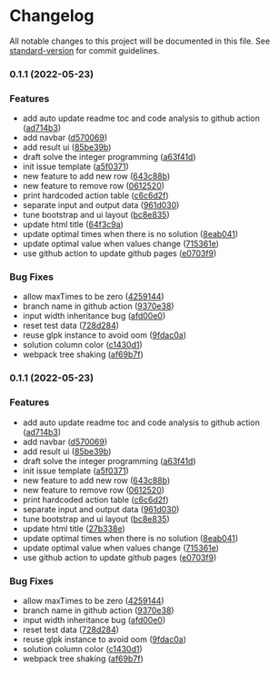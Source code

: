 # Changelog

All notable changes to this project will be documented in this file. See [standard-version](https://github.com/conventional-changelog/standard-version) for commit guidelines.

### 0.1.1 (2022-05-23)


### Features

* add auto update readme toc and code analysis to github action ([ad714b3](https://github.com/qq88976321/gbf-beautify-honors-web/commit/ad714b352ff796960561aaab935e67e70c6a06d2))
* add navbar ([d570069](https://github.com/qq88976321/gbf-beautify-honors-web/commit/d570069642536f788b1ea6a95eb283154f365629))
* add result ui ([85be39b](https://github.com/qq88976321/gbf-beautify-honors-web/commit/85be39b6d38d6080dfe2b02eae0ca0c3794b78d5))
* draft solve the integer programming ([a63f41d](https://github.com/qq88976321/gbf-beautify-honors-web/commit/a63f41dc59f895acea8db2df2eb4bbfe4d2856c5))
* init issue template ([a5f0371](https://github.com/qq88976321/gbf-beautify-honors-web/commit/a5f037126edeef30edb879afcf5e36a3daf88f79))
* new feature to add new row ([643c88b](https://github.com/qq88976321/gbf-beautify-honors-web/commit/643c88bfac4dfd33be0a02ac0d8898e6442d5781))
* new feature to remove row ([0612520](https://github.com/qq88976321/gbf-beautify-honors-web/commit/0612520d1fbeb19f3bbf13235a3120826ddb0255))
* print hardcoded action table ([c6c6d2f](https://github.com/qq88976321/gbf-beautify-honors-web/commit/c6c6d2f3501b5a7354fa20a5359033cce9bdab4a))
* separate input and output data ([961d030](https://github.com/qq88976321/gbf-beautify-honors-web/commit/961d030a2b1268deb8a92bd02388495b62529397))
* tune bootstrap and ui layout ([bc8e835](https://github.com/qq88976321/gbf-beautify-honors-web/commit/bc8e835bcb5f3ade11d0ac0407946bcc25d2e119))
* update html title ([64f3c9a](https://github.com/qq88976321/gbf-beautify-honors-web/commit/64f3c9a44f09877c3c417c8069722c74afa1b563))
* update optimal times when there is no solution ([8eab041](https://github.com/qq88976321/gbf-beautify-honors-web/commit/8eab041adec7752398206bc6c97893b1b04395b5))
* update optimal value when values change ([715361e](https://github.com/qq88976321/gbf-beautify-honors-web/commit/715361edc28a891042de85572f95894c03c8281f))
* use github action to update github pages ([e0703f9](https://github.com/qq88976321/gbf-beautify-honors-web/commit/e0703f928a11a85fa00805e3ebc778faf2063045))


### Bug Fixes

* allow maxTimes to be zero ([4259144](https://github.com/qq88976321/gbf-beautify-honors-web/commit/4259144a3e32dabb4a9c689f52bf889dc8aefb2c))
* branch name in github action ([9370e38](https://github.com/qq88976321/gbf-beautify-honors-web/commit/9370e38a065b09b196370b300c3075f440aa8f0f))
* input width inheritance bug ([afd00e0](https://github.com/qq88976321/gbf-beautify-honors-web/commit/afd00e0b94a5cf949fe1e6f431b0b31d118249a4))
* reset test data ([728d284](https://github.com/qq88976321/gbf-beautify-honors-web/commit/728d284531269105590e32c1e1f73520e3ce29e1))
* reuse glpk instance to avoid oom ([9fdac0a](https://github.com/qq88976321/gbf-beautify-honors-web/commit/9fdac0a82c5bd924069be763fe6cd50da3c0cbd8))
* solution column color ([c1430d1](https://github.com/qq88976321/gbf-beautify-honors-web/commit/c1430d1ba720706bbe3378c5a6b9c0a3ea9d9b14))
* webpack tree shaking ([af69b7f](https://github.com/qq88976321/gbf-beautify-honors-web/commit/af69b7f1544474067941f93a683da468a33d0972))

### 0.1.1 (2022-05-23)

### Features

- add auto update readme toc and code analysis to github action ([ad714b3](https://github.com/qq88976321/gbf-beautify-honors-web/commit/ad714b352ff796960561aaab935e67e70c6a06d2))
- add navbar ([d570069](https://github.com/qq88976321/gbf-beautify-honors-web/commit/d570069642536f788b1ea6a95eb283154f365629))
- add result ui ([85be39b](https://github.com/qq88976321/gbf-beautify-honors-web/commit/85be39b6d38d6080dfe2b02eae0ca0c3794b78d5))
- draft solve the integer programming ([a63f41d](https://github.com/qq88976321/gbf-beautify-honors-web/commit/a63f41dc59f895acea8db2df2eb4bbfe4d2856c5))
- init issue template ([a5f0371](https://github.com/qq88976321/gbf-beautify-honors-web/commit/a5f037126edeef30edb879afcf5e36a3daf88f79))
- new feature to add new row ([643c88b](https://github.com/qq88976321/gbf-beautify-honors-web/commit/643c88bfac4dfd33be0a02ac0d8898e6442d5781))
- new feature to remove row ([0612520](https://github.com/qq88976321/gbf-beautify-honors-web/commit/0612520d1fbeb19f3bbf13235a3120826ddb0255))
- print hardcoded action table ([c6c6d2f](https://github.com/qq88976321/gbf-beautify-honors-web/commit/c6c6d2f3501b5a7354fa20a5359033cce9bdab4a))
- separate input and output data ([961d030](https://github.com/qq88976321/gbf-beautify-honors-web/commit/961d030a2b1268deb8a92bd02388495b62529397))
- tune bootstrap and ui layout ([bc8e835](https://github.com/qq88976321/gbf-beautify-honors-web/commit/bc8e835bcb5f3ade11d0ac0407946bcc25d2e119))
- update html title ([27b338e](https://github.com/qq88976321/gbf-beautify-honors-web/commit/27b338e9b7bda70cb5bf35439e5f93418adeb0f5))
- update optimal times when there is no solution ([8eab041](https://github.com/qq88976321/gbf-beautify-honors-web/commit/8eab041adec7752398206bc6c97893b1b04395b5))
- update optimal value when values change ([715361e](https://github.com/qq88976321/gbf-beautify-honors-web/commit/715361edc28a891042de85572f95894c03c8281f))
- use github action to update github pages ([e0703f9](https://github.com/qq88976321/gbf-beautify-honors-web/commit/e0703f928a11a85fa00805e3ebc778faf2063045))

### Bug Fixes

- allow maxTimes to be zero ([4259144](https://github.com/qq88976321/gbf-beautify-honors-web/commit/4259144a3e32dabb4a9c689f52bf889dc8aefb2c))
- branch name in github action ([9370e38](https://github.com/qq88976321/gbf-beautify-honors-web/commit/9370e38a065b09b196370b300c3075f440aa8f0f))
- input width inheritance bug ([afd00e0](https://github.com/qq88976321/gbf-beautify-honors-web/commit/afd00e0b94a5cf949fe1e6f431b0b31d118249a4))
- reset test data ([728d284](https://github.com/qq88976321/gbf-beautify-honors-web/commit/728d284531269105590e32c1e1f73520e3ce29e1))
- reuse glpk instance to avoid oom ([9fdac0a](https://github.com/qq88976321/gbf-beautify-honors-web/commit/9fdac0a82c5bd924069be763fe6cd50da3c0cbd8))
- solution column color ([c1430d1](https://github.com/qq88976321/gbf-beautify-honors-web/commit/c1430d1ba720706bbe3378c5a6b9c0a3ea9d9b14))
- webpack tree shaking ([af69b7f](https://github.com/qq88976321/gbf-beautify-honors-web/commit/af69b7f1544474067941f93a683da468a33d0972))
